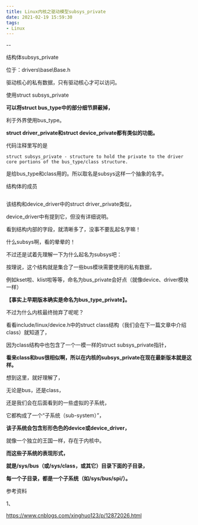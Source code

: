 ```yaml
---
title: Linux内核之驱动模型subsys_private
date: 2021-02-19 15:59:30
tags:
- Linux
---
```


--

结构体subsys_private

位于：drivers\base\Base.h

驱动核心的私有数据，只有驱动核心才可以访问。

使用struct subsys_private

**可以将struct bus_type中的部分细节屏蔽掉，**

利于外界使用bus_type。

**struct driver_private和struct device_private都有类似的功能。**



代码注释里写的是

```
struct subsys_private - structure to hold the private to the driver core portions of the bus_type/class structure.
```

是给bus_type和class用的。所以取名是subsys这样一个抽象的名字。

结构体的成员

```

```

该结构和device_driver中的struct driver_private类似，

device_driver中有提到它，但没有详细说明。

看到结构内部的字段，就清晰多了，没事不要乱起名字嘛！

什么subsys啊，看的晕晕的！

不过还是试着先理解一下为什么起名为subsys吧：

按理说，这个结构就是集合了一些bus模块需要使用的私有数据，

例如kset啦、klist啦等等，命名为bus_private会好点（就像device、driver模块一样）

**【事实上早期版本确实是命名为bus_type_private】。**

不过为什么内核最终抛弃了呢呢？

看看include/linux/device.h中的struct class结构（我们会在下一篇文章中介绍class）就知道了，

因为class结构中也包含了一个一模一样的struct subsys_private指针，

**看来class和bus很相似啊，所以在内核的subsys_private在现在最新版本就是这样。**



想到这里，就好理解了，

无论是bus，还是class，

还是我们会在后面看到的一些虚拟的子系统，

它都构成了一个“子系统（sub-system）”，

**该子系统会包含形形色色的device或device_driver，**

就像一个独立的王国一样，存在于内核中。

**而这些子系统的表现形式，**

**就是/sys/bus（或/sys/class，或其它）目录下面的子目录，**

**每一个子目录，都是一个子系统（如/sys/bus/spi/）。**



参考资料

1、

https://www.cnblogs.com/xinghuo123/p/12872026.html